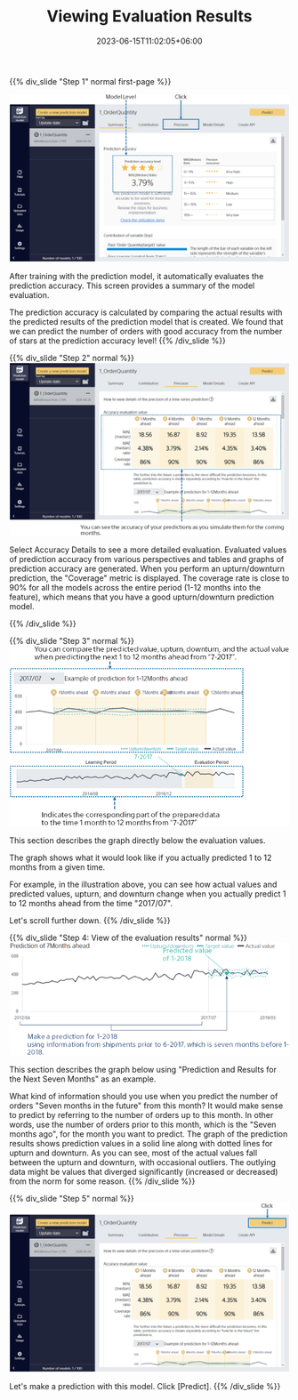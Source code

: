 ﻿---
title: "Viewing Evaluation Results"
date: 2023-06-15T11:02:05+06:00
lastmod: 2020-06-15T10:42:26+06:00
weight: 9
draft: false
# metaタグのパラメータ
meta:
  description: ""
# クラウド・デスクトップ限定ページの場合は片方のみtrueにする
visible:
  is_cloud_only: true
  is_desktop_only: false
# 検索でヒットする文字列の指定
keywords: [""]
tutorial_page:
  is_next_exists: true
---

{{% div_slide "Step 1" normal first-page %}}

![](../img_en/t_slide12.png)

After training with the prediction model, it automatically evaluates the prediction accuracy. This screen provides a summary of the model evaluation.

The prediction accuracy is calculated by comparing the actual results with the predicted results of the prediction model that is created.
We found that we can predict the number of orders with good accuracy from the number of stars at the prediction accuracy level!
{{% /div_slide %}}

{{% div_slide "Step 2" normal %}}
![](../img_en/t_slide13.png)

Select Accuracy Details to see a more detailed evaluation.
Evaluated values of prediction accuracy from various perspectives and tables and graphs of prediction accuracy are generated. When you perform an upturn/downturn prediction, the "Coverage" metric is displayed. The coverage rate is close to 90% for all the models across the entire period (1-12 months into the feature), which means that you have a good upturn/downturn prediction model.

{{% /div_slide %}}

{{% div_slide "Step 3" normal %}}
![](../img_en/t_slide14.png)

This section describes the graph directly below the evaluation values.

The graph shows what it would look like if you actually predicted 1 to 12 months from a given time.

For example, in the illustration above, you can see how actual values and predicted values, upturn, and downturn change when you actually predict 1 to 12 months ahead from the time "2017/07".

Let's scroll further down.
{{% /div_slide %}}

{{% div_slide "Step 4: View of the evaluation results" normal %}}
![](../img_en/t_slide15.png)

This section describes the graph below using "Prediction and Results for the Next Seven Months" as an example.

What kind of information should you use when you predict the number of orders "Seven months in the future" from this month? It would make sense to predict by referring to the number of orders up to this month. In other words, use the number of orders prior to this month, which is the "Seven months ago", for the month you want to predict. The graph of the prediction results shows prediction values in a solid line along with dotted lines for upturn and downturn. As you can see, most of the actual values fall between the upturn and downturn, with occasional outliers. The outlying data might be values that diverged significantly (increased or decreased) from the norm for some reason.
{{% /div_slide %}}

{{% div_slide "Step 5" normal %}}
![](../img_en/t_slide16.png)

Let's make a prediction with this model. Click [Predict].
{{% /div_slide %}}
